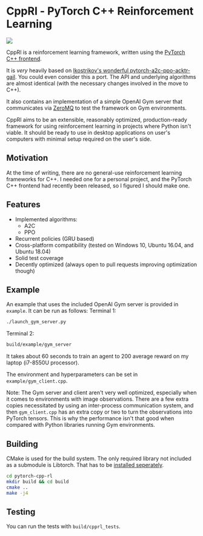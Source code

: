 # CppRl - PyTorch C++ Reinforcement Learning
![](https://travis-ci.org/Omegastick/pytorch-cpp-rl.svg?branch=master)

CppRl is a reinforcement learning framework, written using the [PyTorch C++ frontend](https://pytorch.org/cppdocs/frontend.html).

It is *very* heavily based on [Ikostrikov's wonderful pytorch-a2c-ppo-acktr-gail](https://github.com/ikostrikov/pytorch-a2c-ppo-acktr-gail). You could even consider this a port. The API and underlying algorithms are almost identical (with the necessary changes involved in the move to C++).

It also contains an implementation of a simple OpenAI Gym server that communicates via [ZeroMQ](http://zeromq.org/) to test the framework on Gym environments.

CppRl aims to be an extensible, reasonably optimized, production-ready framework for using reinforcement learning in projects where Python isn't viable. It should be ready to use in desktop applications on user's computers with minimal setup required on the user's side.

## Motivation
At the time of writing, there are no general-use reinforcement learning frameworks for C++. I needed one for a personal project, and the PyTorch C++ frontend had recently been released, so I figured I should make one.

## Features
- Implemented algorithms:
  - A2C
  - PPO
- Recurrent policies (GRU based)
- Cross-platform compatibility (tested on Windows 10, Ubuntu 16.04, and Ubuntu 18.04)
- Solid test coverage
- Decently optimized (always open to pull requests improving optimization though)

## Example
An example that uses the included OpenAI Gym server is provided in `example`. It can be run as follows:
Terminal 1:
```bash
./launch_gym_server.py
```
Terminal 2:
```bash
build/example/gym_server
```

It takes about 60 seconds to train an agent to 200 average reward on my laptop (i7-8550U processor).

The environment and hyperparameters can be set in `example/gym_client.cpp`.

Note: The Gym server and client aren't very well optimized, especially when it comes to environments with image observations. There are a few extra copies necessitated by using an inter-process communication system, and then `gym_client.cpp` has an extra copy or two to turn the observations into PyTorch tensors. This is why the performance isn't that good when compared with Python libraries running Gym environments.

## Building
CMake is used for the build system. 
The only required library not included as a submodule is Libtorch. That has to be [installed seperately](https://pytorch.org/cppdocs/installing.html).
```bash
cd pytorch-cpp-rl
mkdir build && cd build
cmake ..
make -j4
```

## Testing
You can run the tests with `build/cpprl_tests`.
